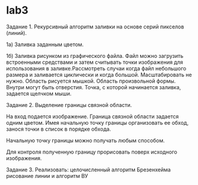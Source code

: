# lab3
Задание 1. Рекурсивный алгоритм заливки на основе серий пикселов (линий).

1а) Заливка заданным цветом.

1б) Заливка рисунком из графического файла. Файл можно загрузить встроенными средствами и затем считывать точки изображения для использования в заливке.Рассмотреть случаи когда файл небольшого размера и заливается циклически и когда большой. Масштабировать не нужно.  Область рисуется мышкой. Область произвольной формы. Внутри могут быть отверстия. Точка, с которой начинается заливка, задается щелчком мыши.

Задание 2. Выделение границы связной области.

На вход подается изображение. Граница связной области задается одним цветом. Имея начальную точку границы организовать ее обход, занося точки в список в порядке обхода.

Начальную точку границы можно получать любым способом.

Для контроля полученную границу прорисовать поверх исходного изображения.

Задание 3. Реализовать: целочисленный алгоритм Брезенхейма рисование линии и алгоритм ВУ
